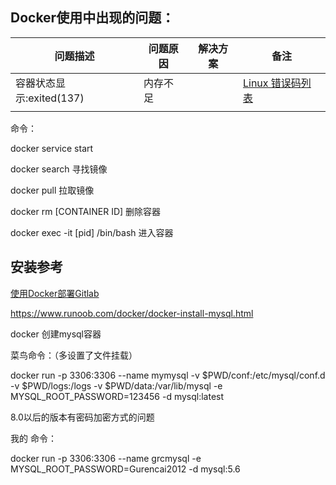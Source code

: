 





## Docker使用中出现的问题：

| 问题描述                 | 问题原因 | 解决方案 | 备注                                                         |
| ------------------------ | -------- | -------- | ------------------------------------------------------------ |
| 容器状态显示:exited(137) | 内存不足 |          | [Linux 错误码列表](http://blog.chinaunix.net/uid-26111972-id-3400556.html) |
|                          |          |          |                                                              |



命令：

docker service start

docker search 寻找镜像

docker pull 拉取镜像





docker rm [CONTAINER ID] 删除容器



docker exec -it [pid] /bin/bash  进入容器



## 安装参考

[使用Docker部署Gitlab](<https://www.cnblogs.com/int32bit/p/5310382.html>)



<https://www.runoob.com/docker/docker-install-mysql.html>

docker 创建mysql容器

菜鸟命令：（多设置了文件挂载）

docker run -p 3306:3306 --name mymysql -v $PWD/conf:/etc/mysql/conf.d -v $PWD/logs:/logs -v $PWD/data:/var/lib/mysql -e MYSQL_ROOT_PASSWORD=123456 -d mysql:latest



8.0以后的版本有密码加密方式的问题

我的 命令：

docker run -p 3306:3306 --name grcmysql -e MYSQL_ROOT_PASSWORD=Gurencai2012 -d mysql:5.6




